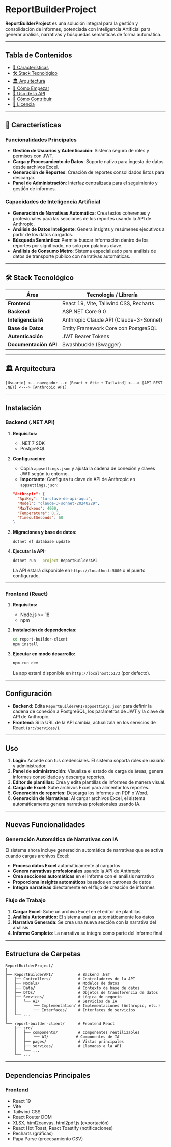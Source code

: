 # ReportBuilderProject

**ReportBuilderProject** es una solución integral para la gestión y consolidación de informes, potenciada con Inteligencia Artificial para generar análisis, narrativas y búsquedas semánticas de forma automática.

---

## Tabla de Contenidos

- [🚀 Características](#-características)
- [🛠️ Stack Tecnológico](#️-stack-tecnológico)
- [🏛️ Arquitectura](#️-arquitectura)
- [🏁 Cómo Empezar](#-cómo-empezar)
- [📖 Uso de la API](#-uso-de-la-api)
- [🤝 Cómo Contribuir](#-cómo-contribuir)
- [📝 Licencia](#-licencia)

---

## 🚀 Características

### Funcionalidades Principales

- **Gestión de Usuarios y Autenticación**: Sistema seguro de roles y permisos con JWT.
- **Carga y Procesamiento de Datos**: Soporte nativo para ingesta de datos desde archivos Excel.
- **Generación de Reportes**: Creación de reportes consolidados listos para descargar.
- **Panel de Administración**: Interfaz centralizada para el seguimiento y gestión de informes.

### Capacidades de Inteligencia Artificial

- **Generación de Narrativas Automática**: Crea textos coherentes y profesionales para las secciones de los reportes usando la API de Anthropic.
- **Análisis de Datos Inteligente**: Genera insights y resúmenes ejecutivos a partir de los datos cargados.
- **Búsqueda Semántica**: Permite buscar información dentro de los reportes por significado, no solo por palabras clave.
- **Análisis de Consumo Metro**: Sistema especializado para análisis de datos de transporte público con narrativas automáticas.

---

## 🛠️ Stack Tecnológico

| Área                  | Tecnología / Librería                  |
| --------------------- | -------------------------------------- |
| **Frontend**          | React 19, Vite, Tailwind CSS, Recharts |
| **Backend**           | ASP.NET Core 9.0                       |
| **Inteligencia IA**   | Anthropic Claude API (Claude-3-Sonnet) |
| **Base de Datos**     | Entity Framework Core con PostgreSQL   |
| **Autenticación**     | JWT Bearer Tokens                      |
| **Documentación API** | Swashbuckle (Swagger)                  |

---

## 🏛️ Arquitectura

```
[Usuario] <-- navegador --> [React + Vite + Tailwind] <---> [API REST .NET] <---> [Anthropic API]
```

---

## Instalación

### Backend (.NET API)

1. **Requisitos:**

   - .NET 7 SDK
   - PostgreSQL

2. **Configuración:**

   - Copia `appsettings.json` y ajusta la cadena de conexión y claves JWT según tu entorno.
   - **Importante**: Configura tu clave de API de Anthropic en `appsettings.json`:

   ```json
   "Anthropic": {
     "ApiKey": "tu-clave-de-api-aqui",
     "Model": "claude-3-sonnet-20240229",
     "MaxTokens": 4000,
     "Temperature": 0.7,
     "TimeoutSeconds": 60
   }
   ```

3. **Migraciones y base de datos:**

   ```bash
   dotnet ef database update
   ```

4. **Ejecutar la API:**

   ```bash
   dotnet run --project ReportBuilderAPI
   ```

   La API estará disponible en `https://localhost:5000` o el puerto configurado.

---

### Frontend (React)

1. **Requisitos:**

   - Node.js >= 18
   - npm

2. **Instalación de dependencias:**

   ```bash
   cd report-builder-client
   npm install
   ```

3. **Ejecutar en modo desarrollo:**

   ```bash
   npm run dev
   ```

   La app estará disponible en `http://localhost:5173` (por defecto).

---

## Configuración

- **Backend:** Edita `ReportBuilderAPI/appsettings.json` para definir la cadena de conexión a PostgreSQL, los parámetros de JWT y la clave de API de Anthropic.
- **Frontend:** Si la URL de la API cambia, actualízala en los servicios de React (`src/services/`).

---

## Uso

1. **Login:** Accede con tus credenciales. El sistema soporta roles de usuario y administrador.
2. **Panel de administración:** Visualiza el estado de carga de áreas, genera informes consolidados y descarga reportes.
3. **Editor de plantillas:** Crea y edita plantillas de informes de manera visual.
4. **Carga de Excel:** Sube archivos Excel para alimentar los reportes.
5. **Generación de reportes:** Descarga los informes en PDF o Word.
6. **Generación de Narrativas:** Al cargar archivos Excel, el sistema automáticamente genera narrativas profesionales usando IA.

---

## Nuevas Funcionalidades

### Generación Automática de Narrativas con IA

El sistema ahora incluye generación automática de narrativas que se activa cuando cargas archivos Excel:

- **Procesa datos Excel** automáticamente al cargarlos
- **Genera narrativas profesionales** usando la API de Anthropic
- **Crea secciones automáticas** en el informe con el análisis narrativo
- **Proporciona insights automáticos** basados en patrones de datos
- **Integra narrativas** directamente en el flujo de creación de informes

### Flujo de Trabajo

1. **Cargar Excel**: Sube un archivo Excel en el editor de plantillas
2. **Análisis Automático**: El sistema analiza automáticamente los datos
3. **Narrativa Generada**: Se crea una nueva sección con la narrativa del análisis
4. **Informe Completo**: La narrativa se integra como parte del informe final

---

## Estructura de Carpetas

```
ReportBuilderProject/
│
├── ReportBuilderAPI/           # Backend .NET
│   ├── Controllers/            # Controladores de la API
│   ├── Models/                 # Modelos de datos
│   ├── Data/                   # Contexto de base de datos
│   ├── DTOs/                   # Objetos de transferencia de datos
│   ├── Services/               # Lógica de negocio
│   │   └── AI/                 # Servicios de IA
│   │       ├── Implementation/ # Implementaciones (Anthropic, etc.)
│   │       └── Interfaces/     # Interfaces de servicios
│   └── ...
│
└── report-builder-client/      # Frontend React
    ├── src/
    │   ├── components/         # Componentes reutilizables
    │   │   └── AI/            # Componentes de IA
    │   ├── pages/              # Vistas principales
    │   ├── services/           # Llamadas a la API
    │   └── ...
    └── ...
```

---

## Dependencias Principales

### Frontend

- React 19
- Vite
- Tailwind CSS
- React Router DOM
- XLSX, html2canvas, html2pdf.js (exportación)
- React Hot Toast, React Toastify (notificaciones)
- Recharts (gráficas)
- Papa Parse (procesamiento CSV)
